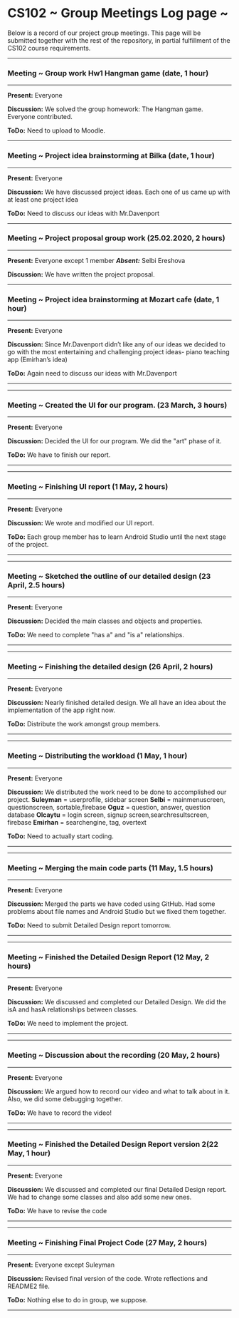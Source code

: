 # CS102 ~ Group Meetings Log page ~

Below is a record of our project group meetings. This page will be submitted together with the rest of the repository, in partial fulfillment of the CS102 course requirements.

****
### Meeting ~ Group work Hw1 Hangman game (date, 1 hour)
****
**Present:** Everyone

**Discussion:** 
We solved the group homework: The Hangman game. Everyone contributed.

**ToDo:** Need to upload to Moodle.

****
### Meeting ~ Project idea brainstorming at Bilka (date, 1 hour)
****
**Present:** Everyone 

**Discussion:** 
We have discussed project ideas. Each one of us came up with at least one project idea

**ToDo:** Need to discuss our ideas with Mr.Davenport

****
### Meeting ~ Project proposal group work (25.02.2020, 2 hours)
****
**Present:** Everyone except 1 member _**Absent:**_ Selbi Ereshova

**Discussion:** 
We have written the project proposal.

****
### Meeting ~ Project idea brainstorming at Mozart cafe (date, 1 hour)
****
**Present:** Everyone 

**Discussion:** 
Since Mr.Davenport didn’t like any of our ideas we decided to go with the most entertaining and challenging project ideas- piano teaching app (Emirhan’s idea)

**ToDo:** Again need to discuss our ideas with Mr.Davenport
****

****
### Meeting ~ Created the UI for our program. (23 March, 3 hours)
****
**Present:** Everyone

**Discussion:** 
Decided the UI for our program. We did the "art" phase of it.

**ToDo:** We have to finish our report.

****

****
### Meeting ~ Finishing UI report (1 May, 2 hours)
****
**Present:** Everyone

**Discussion:** 
We wrote and modified our UI report.

**ToDo:** Each group member has to learn Android Studio until the next stage of the project.

****

****
### Meeting ~ Sketched the outline of our detailed design (23 April, 2.5 hours)
****
**Present:** Everyone

**Discussion:** 
Decided the main classes and objects and properties.

**ToDo:** We need to complete "has a" and "is a" relationships.
****

****
### Meeting ~ Finishing the detailed design (26 April, 2 hours)
****
**Present:** Everyone

**Discussion:** 
Nearly finished detailed design. We all have an idea about the implementation of the app right now.

**ToDo:** Distribute the work amongst group members.

****

****
### Meeting ~ Distributing the workload (1 May, 1 hour)
****
**Present:** Everyone

**Discussion:** 
We distributed the work need to be done to accomplished our project.
**Suleyman** = userprofile, sidebar screen
**Selbi** = mainmenuscreen, questionscreen, sortable,firebase
**Oguz** = question, answer, question database
**Olcaytu** = login screen, signup screen,searchresultscreen, firebase
**Emirhan** = searchengine, tag, overtext

**ToDo:** Need to actually start coding.

****

****
### Meeting ~ Merging the main code parts (11 May, 1.5 hours)
****
**Present:** Everyone

**Discussion:** 
Merged the parts we have coded using GitHub. Had some problems about file names and Android Studio but we fixed them together.

**ToDo:** Need to submit Detailed Design report tomorrow.

****

****
### Meeting ~ Finished the Detailed Design Report (12 May, 2 hours)
****
**Present:** Everyone

**Discussion:** 
We discussed and completed our Detailed Design. We did the isA and hasA relationships between classes. 

**ToDo:** We need to implement the project.

****

****
### Meeting ~ Discussion about the recording (20 May, 2 hours)
****
**Present:** Everyone

**Discussion:** 
We argued how to record our video and what to talk about in it. Also, we did some debugging together. 

**ToDo:** We have to record the video!

****

****
### Meeting ~ Finished the Detailed Design Report version 2(22 May, 1 hour)
****
**Present:** Everyone

**Discussion:** 
We discussed and completed our final Detailed Design report. We had to change some classes and also add some new ones.

**ToDo:** We have to revise the code

****

****
### Meeting ~ Finishing Final Project Code (27 May, 2 hours)
****
**Present:** Everyone except Suleyman

**Discussion:** 
Revised final version of the code. Wrote reflections and README2 file.

**ToDo:** Nothing else to do in group, we suppose.

****

